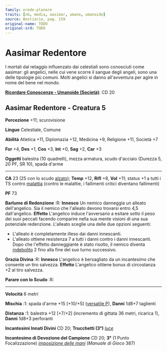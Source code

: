 ```yaml
---
family: erede-planare
traits: [nb, media, aasimar, umano, umanoide]
source: Bestiario, pag. 159
original-name: TODO
original-srd: TODO
---
```


# Aasimar Redentore

I mortali dal retaggio influenzato dai celestiali sono conosciuti come aasimar:
gli angelici, nelle cui vene scorre il sangue degli angeli, sono una delle
tipologie più comuni. Molti angelici si danno all'avventura per agire in nome
del bene nel mondo.

**[Ricordare Conoscenze - Umanoide (Società)](/azioni/ricordare-conoscenze)**:
CD 20

## Aasimar Redentore - Creatura 5

**Percezione** +11; scurovisione

**Lingue** Celestiale, Comune

**Abilità** Atletica +11, Diplomazia +12, Medicina +9, Religione +11, Società +7

**For** +4, **Des** +1, **Cos** +3, **Int** +0, **Sag** +2, **Car** +3

**Oggetti** balestra (10 quadrelli), mezza armatura, scudo d'acciaio (Durezza 5,
20 PF, SR 10), spada d'arme

---

**CA** 23 (25 con lo scudo [alzato](/azioni/alzare-lo-scudo)); **Temp** +12,
**Rifl** +8, **Vol** +11; status +1 a tutti i TS contro
[malattia](/tratti/malattia) (contro le malattie, i fallimenti critici diventano
fallimenti)

**PF** 73

**Barlume di Redenzione** :R: **Innesco** Un nemico danneggia un alleato
dell'angelico. Sia il nemico che l'alleato devono trovarsi entro 4,5
dall'angelico. **Effetto** L'angelico induce l'avversario a esitare sotto il
peso dei suoi peccati facendo comparire nella sua mente visioni di una sua
potenziale redenzione. L'alleato sceglie una delle due opzioni seguenti:

- L'alleato è completamente illeso dai danni innescanti.
- L'alleato ottiene resistenza 7 a tutti i danni contro i danni innescanti. Dopo
  che l'effetto danneggiante è stato risolto, il nemico diventa
  [indebolito](/condizioni/indebolito) 2 fino alla fine del suo turno
  successivo.

**Grazia Divina** :R: **Innesco** L'angelico è bersagliato da un incantesimo che
consente un tiro salvezza. **Effetto** L'angelico ottiene bonus di circostanza
+2 al tiro salvezza.

**Parare con lo Scudo** :R:

---

**Velocità** 6 metri

**Mischia** :1: spada d'arme +15 \[+10/+5] ([versatile P](/tratti/versatile)),
**Danni** 1d8+7 taglienti

**Distanza** :1: balestra +12 \[+7/+2] (incremento di gittata 36 metri, ricarica
1), **Danni** 1d8+3 perforanti

**Incantesimi Innati Divini** CD 20; **Trucchetti (3°)**
_[luce](/incantesimi/luce)_

**Incantesimo di Devozione del Campione** CD 20; **3°** (1 Punto Focalizzazione)
_[imposizione delle mani](/incantesimi/incantesimi-focalizzati)_ (_Manuale di
Gioco_ 387)
